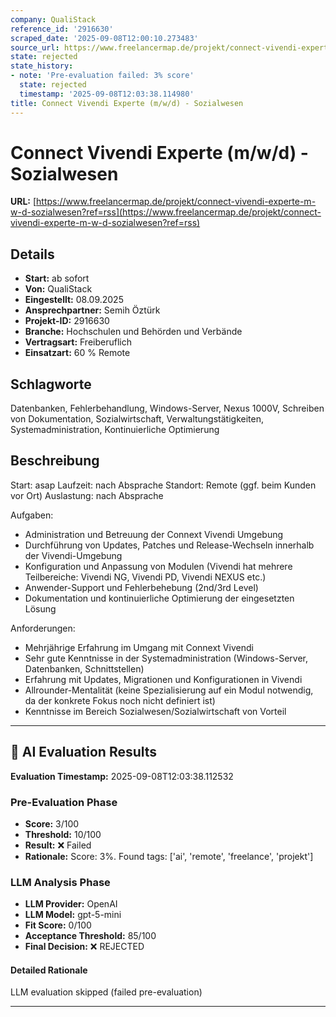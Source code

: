 ```yaml
---
company: QualiStack
reference_id: '2916630'
scraped_date: '2025-09-08T12:00:10.273483'
source_url: https://www.freelancermap.de/projekt/connect-vivendi-experte-m-w-d-sozialwesen?ref=rss
state: rejected
state_history:
- note: 'Pre-evaluation failed: 3% score'
  state: rejected
  timestamp: '2025-09-08T12:03:38.114980'
title: Connect Vivendi Experte (m/w/d) - Sozialwesen
---
```



# Connect Vivendi Experte (m/w/d) - Sozialwesen
**URL:** [https://www.freelancermap.de/projekt/connect-vivendi-experte-m-w-d-sozialwesen?ref=rss](https://www.freelancermap.de/projekt/connect-vivendi-experte-m-w-d-sozialwesen?ref=rss)
## Details
- **Start:** ab sofort
- **Von:** QualiStack
- **Eingestellt:** 08.09.2025
- **Ansprechpartner:** Semih Öztürk
- **Projekt-ID:** 2916630
- **Branche:** Hochschulen und Behörden und Verbände
- **Vertragsart:** Freiberuflich
- **Einsatzart:** 60
                                                % Remote

## Schlagworte
Datenbanken, Fehlerbehandlung, Windows-Server, Nexus 1000V, Schreiben von Dokumentation, Sozialwirtschaft, Verwaltungstätigkeiten, Systemadministration, Kontinuierliche Optimierung

## Beschreibung
Start: asap
Laufzeit: nach Absprache
Standort: Remote (ggf. beim Kunden vor Ort)
Auslastung: nach Absprache

Aufgaben:
- Administration und Betreuung der Connext Vivendi Umgebung
- Durchführung von Updates, Patches und Release-Wechseln innerhalb der Vivendi-Umgebung
- Konfiguration und Anpassung von Modulen (Vivendi hat mehrere Teilbereiche: Vivendi NG, Vivendi PD, Vivendi NEXUS etc.)
- Anwender-Support und Fehlerbehebung (2nd/3rd Level)
- Dokumentation und kontinuierliche Optimierung der eingesetzten Lösung

Anforderungen:
- Mehrjährige Erfahrung im Umgang mit Connext Vivendi
- Sehr gute Kenntnisse in der Systemadministration (Windows-Server, Datenbanken, Schnittstellen)
- Erfahrung mit Updates, Migrationen und Konfigurationen in Vivendi
- Allrounder-Mentalität (keine Spezialisierung auf ein Modul notwendig, da der konkrete Fokus noch nicht definiert ist)
- Kenntnisse im Bereich Sozialwesen/Sozialwirtschaft von Vorteil

---

## 🤖 AI Evaluation Results

**Evaluation Timestamp:** 2025-09-08T12:03:38.112532

### Pre-Evaluation Phase
- **Score:** 3/100
- **Threshold:** 10/100
- **Result:** ❌ Failed
- **Rationale:** Score: 3%. Found tags: ['ai', 'remote', 'freelance', 'projekt']

### LLM Analysis Phase
- **LLM Provider:** OpenAI
- **LLM Model:** gpt-5-mini
- **Fit Score:** 0/100
- **Acceptance Threshold:** 85/100
- **Final Decision:** ❌ REJECTED

#### Detailed Rationale
LLM evaluation skipped (failed pre-evaluation)

---
